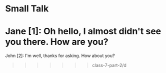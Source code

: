 # Small Talk
Jane [1]: Oh hello, I almost didn't see you there. How are you?
=======
John [2]: I'm well, thanks for asking. How about you?
>>>>>>> class-7-part-2/d
